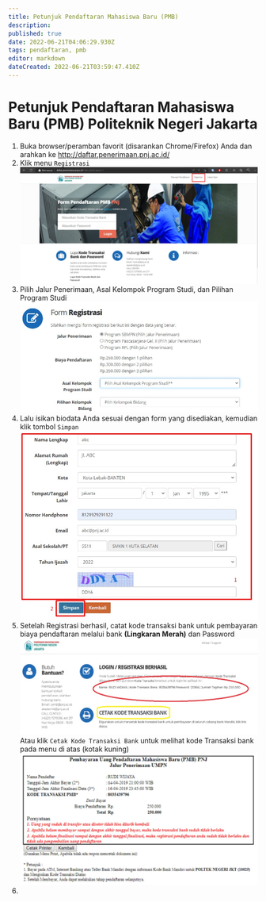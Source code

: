 ```yaml
---
title: Petunjuk Pendaftaran Mahasiswa Baru (PMB)
description: 
published: true
date: 2022-06-21T04:06:29.930Z
tags: pendaftaran, pmb
editor: markdown
dateCreated: 2022-06-21T03:59:47.410Z
---
```


# Petunjuk Pendaftaran Mahasiswa Baru (PMB) Politeknik Negeri Jakarta

1. Buka browser/peramban favorit (disarankan Chrome/Firefox) Anda dan arahkan ke http://daftar.penerimaan.pnj.ac.id/
1. Klik menu `Registrasi` 
![pendaftaran_1.jpg](/pmb/pendaftaran_1.jpg)
1. Pilih Jalur Penerimaan, Asal Kelompok Program Studi, dan Pilihan Program Studi
![pendaftaran_2.jpg](/pmb/pendaftaran_2.jpg)
1. Lalu isikan biodata Anda sesuai dengan form yang disediakan, kemudian klik tombol `Simpan`
![pendaftaran_3.jpg](/pmb/pendaftaran_3.jpg)
1. Setelah Registrasi berhasil, catat kode transaksi bank untuk pembayaran biaya pendaftaran melalui bank **(Lingkaran Merah)** dan Password
![pendaftaran_4.jpg](/pmb/pendaftaran_4.jpg)
Atau klik `Cetak Kode Transaksi Bank` untuk melihat kode Transaksi bank pada menu di atas (kotak kuning)
![pendaftaran_5.jpg](/pmb/pendaftaran_5.jpg)
1. 




